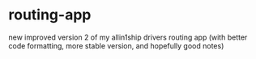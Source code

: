 # routing-app
new improved version 2 of my allin1ship drivers routing app (with better code formatting, more stable version, and hopefully good notes)
